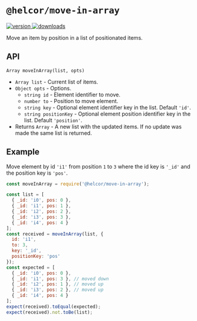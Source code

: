 # `@helcor/move-in-array`

<a href="https://npmjs.org/package/@helcor/move-in-array">
  <img src="https://img.shields.io/npm/v/@helcor/move-in-array.svg" alt="version" />
</a>
<a href="https://npmjs.org/package/@helcor/move-in-array">
  <img src="https://img.shields.io/npm/dm/@helcor/move-in-array.svg" alt="downloads" />
</a>

Move an item by position in a list of positionated items.

## API

`Array moveInArray(list, opts)`

- `Array list` - Current list of items.
- `Object opts` - Options.
  - `string id` - Element identifier to move.
  - `number to` - Position to move element.
  - `string key` - Optional element identifier key in the list. Default `'id'`.
  - `string positionKey` - Optional element position identifier key in the list.
  Default `'position'`.
- Returns `Array` - A new list with the updated items. If no update was made the
same list is returned.

## Example

Move element by id `'i1'` from position `1` to `3` where the id key is `'_id'` and
the position key is `'pos'`.

```js
const moveInArray = require('@helcor/move-in-array');

const list = [
  { _id: 'i0', pos: 0 },
  { _id: 'i1', pos: 1 },
  { _id: 'i2', pos: 2 },
  { _id: 'i3', pos: 3 },
  { _id: 'i4', pos: 4 }
];
const received = moveInArray(list, {
  id: 'i1',
  to: 3,
  key: '_id',
  positionKey: 'pos'
});
const expected = [
  { _id: 'i0', pos: 0 },
  { _id: 'i1', pos: 3 }, // moved down
  { _id: 'i2', pos: 1 }, // moved up
  { _id: 'i3', pos: 2 }, // moved up
  { _id: 'i4', pos: 4 }
];
expect(received).toEqual(expected);
expect(received).not.toBe(list);
```
